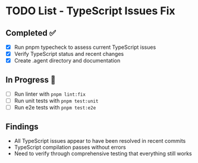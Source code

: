 # TODO List - TypeScript Issues Fix

## Completed ✅
- [x] Run pnpm typecheck to assess current TypeScript issues
- [x] Verify TypeScript status and recent changes
- [x] Create .agent directory and documentation

## In Progress 🔄
- [ ] Run linter with `pnpm lint:fix`
- [ ] Run unit tests with `pnpm test:unit`
- [ ] Run e2e tests with `pnpm test:e2e`

## Findings
- All TypeScript issues appear to have been resolved in recent commits
- TypeScript compilation passes without errors
- Need to verify through comprehensive testing that everything still works